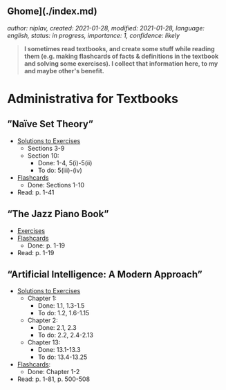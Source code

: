 Ghome](./index.md)
-------------------

*author: niplav, created: 2021-01-28, modified: 2021-01-28, language: english, status: in progress, importance: 1, confidence: likely*

> __I sometimes read textbooks, and create some stuff while reading
them (e.g. making flashcards of facts & definitions in the textbook
and solving some exercises). I collect that information here, to my and
maybe other's benefit.__

Administrativa for Textbooks
============================

”Naïve Set Theory”
------------------

* [Solutions to Exercises](./nst_solutions.md)
	* Sections 3-9
	* Section 10:
		* Done: 1-4, 5(i)-5(ii)
		* To do: 5(iii)-(iv)
* [Flashcards](./flash/naïve_set_theory.apkg)
	* Done: Sections 1-10
* Read: p. 1-41

“The Jazz Piano Book”
---------------------

* [Exercises](./tjpb_exercises.md)
* [Flashcards](./flash/the_jazz_piano_book.apkg)
	* Done: p. 1-19
* Read: p. 1-19

“Artificial Intelligence: A Modern Approach”
---------------------------------------------

* [Solutions to Exercises](./aima_solutions.md)
	* Chapter 1:
		* Done: 1.1, 1.3-1.5
		* To do: 1.2, 1.6-1.15
	* Chapter 2:
		* Done: 2.1, 2.3
		* To do: 2.2, 2.4-2.13
	* Chapter 13:
		* Done: 13.1-13.3
		* To do: 13.4-13.25
* [Flashcards](./flash/artificial_intelligence_a_modern_approach.apkg):
	* Done: Chapter 1-2
* Read: p. 1-81, p. 500-508
